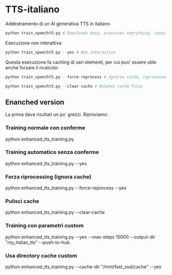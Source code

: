 # TTS-italiano
Addestramento di un AI generativa TTS in italiano

``` python
python train_speecht5.py # Downloads data, processes everything, saves to cache
```
Esecuzione non interattiva:

``` python
python train_speecht5.py --yes # Non interactive 
```
Questa esecuzione fa caching di vari elementi, per cui puo' essere utile anche forzare il ricalcolo:

``` python
python train_speecht5.py --force-reprocess # Ignores cache, reprocesses everything
```

``` python
python train_speecht5.py --clear-cache # Deletes cache files
```

## Enanched version

La prima dava risultati un po' grezzi. Riproviamo:
### Training normale con conferme
python enhanced_tts_training.py

### Training automatico senza conferme
python enhanced_tts_training.py --yes

### Forza riprocessing (ignora cache)
python enhanced_tts_training.py --force-reprocess --yes

### Pulisci cache
python enhanced_tts_training.py --clear-cache

### Training con parametri custom
python enhanced_tts_training.py --yes --max-steps 15000 --output-dir "my_italian_tts" --push-to-hub

### Usa directory cache custom
python enhanced_tts_training.py --cache-dir "/mnt/fast_ssd/cache" --yes